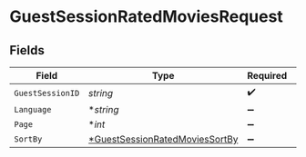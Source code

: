 # GuestSessionRatedMoviesRequest


## Fields

| Field                                                                                      | Type                                                                                       | Required                                                                                   | Description                                                                                |
| ------------------------------------------------------------------------------------------ | ------------------------------------------------------------------------------------------ | ------------------------------------------------------------------------------------------ | ------------------------------------------------------------------------------------------ |
| `GuestSessionID`                                                                           | *string*                                                                                   | :heavy_check_mark:                                                                         | N/A                                                                                        |
| `Language`                                                                                 | **string*                                                                                  | :heavy_minus_sign:                                                                         | N/A                                                                                        |
| `Page`                                                                                     | **int*                                                                                     | :heavy_minus_sign:                                                                         | N/A                                                                                        |
| `SortBy`                                                                                   | [*GuestSessionRatedMoviesSortBy](../../models/operations/guestsessionratedmoviessortby.md) | :heavy_minus_sign:                                                                         | N/A                                                                                        |